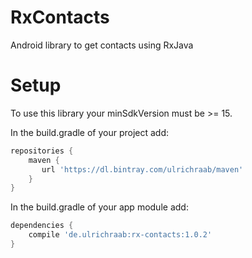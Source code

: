 # RxContacts
Android library to get contacts using RxJava

# Setup
To use this library your minSdkVersion must be >= 15.

In the build.gradle of your project add:

```gradle
repositories {
    maven {
       url 'https://dl.bintray.com/ulrichraab/maven'
    }
}
```

In the build.gradle of your app module add:

```gradle
dependencies {
    compile 'de.ulrichraab:rx-contacts:1.0.2'
}
```
